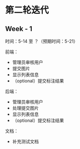 # 第二轮迭代

## Week - 1
时间：5-14 至 ？（预期时间：5-21）

前端：

* 管理员审核用户
* 提交图片
* 显示列表信息
* （optional）提交标注结果

后端：

* 管理员审核用户
* 处理提交图片
* 显示列表信息
* （optional）提交标注结果

文档：

* 补充测试文档

